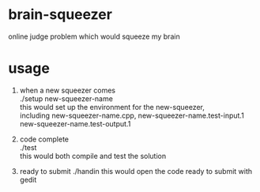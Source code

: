 # brain-squeezer
online judge problem which would squeeze my brain

# usage    
1. when a new squeezer comes    
./setup new-squeezer-name    
this would set up the environment for the new-squeezer,    
including new-squeezer-name.cpp, new-squeezer-name.test-input.1 new-squeezer-name.test-output.1    

2. code complete    
./test    
this would both compile and test the solution    

3. ready to submit
./handin
this would open the code ready to submit with gedit

